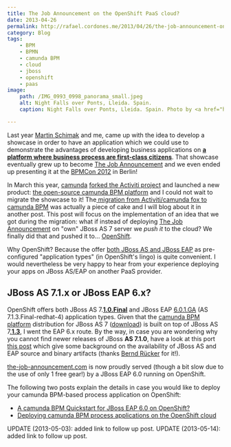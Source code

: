 ```yaml
---
title: The Job Announcement on the OpenShift PaaS cloud?
date: 2013-04-26
permalink: http://rafael.cordones.me/2013/04/26/the-job-announcement-on-the-openshift-paas-cloud/
category: Blog 
tags: 
    - BPM
    - BPMN
    - camunda BPM
    - cloud
    - jboss 
    - openshift
    - paas
image:
    path: /IMG_0993_0998_panorama_small.jpeg
    alt: Night Falls over Ponts, Lleida. Spain.
    caption: Night Falls over Ponts, Lleida. Spain. Photo by <a href="http://rafael.cordones.me">Rafael Cordones</a>.

---
```


Last year <a href="http://plexiti.com/">Martin Schimak</a> and me, came up with the idea to develop a showcase in order to have an application which we could use to demonstrate the advantages of developing business applications on <a href="http://camunda.org"><strong>a platform where business process are first-class citizens</strong></a>. That showcase eventually grew up to become <a href="https://github.com/plexiti/the-job-announcement">The Job Announcement</a> and we even ended up presenting it at the <a href="http://www.bpmcon.de/impressionen-2012/">BPMCon 2012</a> in Berlin!

In March this year, <a href="http://www.camunda.com/">camunda</a> <a href="http://www.infoq.com/news/2013/03/Camunda-Forks-Activiti">forked the Activiti project</a> and launched a new product: <a href="http://camunda.org/">the open-source camunda BPM platform</a> and I could not wait to migrate the showcase to it! The<a href="http://docs.camunda.org/guides/migration-guide/"> migration from Activiti/camunda fox to camunda BPM</a> was actually a piece of cake and I will blog about it in another post. This post will focus on the implementation of an idea that we got during the migration: what if instead of deploying <a href="https://github.com/plexiti/the-job-announcement">The Job Announcement</a> on "own" JBoss AS 7 server we <em>push it</em> to the cloud? We finally did that and pushed it to… <a href="https://www.openshift.com/">OpenShift</a>.

Why OpenShift? Because the offer <a href="https://www.openshift.com/get-started/jboss">both JBoss AS and JBoss EAP</a> as pre-configured "application types" (in OpenShift's lingo) is quite convenient. I would nevertheless be very happy to hear from your experience deploying your apps on JBoss AS/EAP on another PaaS provider.

## JBoss AS 7.1.x or JBoss EAP 6.x?

OpenShift offers both JBoss AS 7.<strong><span style="text-decoration: underline;">1.0.Final</span></strong> and JBoss EAP <a href="http://6.0.1.ga/">6.0.1.GA</a> (AS 7.1.3.Final-redhat-4) application types. Given that the <a href="http://camunda.org/">camunda BPM platform</a> distribution for JBoss AS 7 (<a href="http://camunda.org/download/">download</a>) is built on top of JBoss AS 7<span style="text-decoration: underline;">.<b>1.3</b></span>, I went the EAP 6.x route. By the way, in case you are wondering why you cannot find newer releases of JBoss <strong>AS 7.1.0</strong>, have a look at this port <a href="https://community.jboss.org/blogs/mark.little/2013/03/07/eap-binaries-available-for-all-developers">this post</a> which give some background on the availability of JBoss AS and EAP source and binary artifacts (thanks <a href="http://camunda.org/community/team.html">Bernd Rücker</a> for it!).

<a href="http://the-job-announcement.com/">the-job-announcement.com</a> is now proudly served (though a bit slow due to the use of only 1 free gear!) by a JBoss EAP 6.0 running on OpenShift.

The following two posts explain the details in case you would like to deploy your camunda BPM-based process application on OpenShift:
* <a href="/2013/05/03/a-camunda-bpm-quickstart-for-jboss-eap-6-0-on-openshift/">A camunda BPM Quickstart for JBoss EAP 6.0 on OpenShift?</a>
* <a href="http://rafael.cordones.me/2013/05/14/deploying-camunda-bpm-process-applications-on-the-openshift-cloud/">Deploying camunda BPM process applications on the OpenShift cloud</a>


<alert type="info">
  UPDATE (2013-05-03): added link to follow up post.
</alert>
<alert type="info">
    UPDATE (2013-05-14): added link to follow up post.
</alert>
